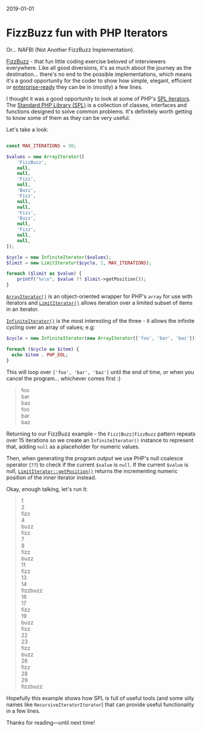 2019-01-01

# FizzBuzz fun with PHP Iterators

Or... NAFBI (Not Another FizzBuzz Implementation).

[FizzBuzz](https://en.wikipedia.org/wiki/Fizz_buzz) - that fun little coding exercise beloved of interviewers everywhere. Like all good diversions, it's as much about the journey as the destination... there's no end to the possible implementations, which means it's a good opportunity for the coder to show how simple, elegant, efficient or [enterprise-ready](https://github.com/EnterpriseQualityCoding/FizzBuzzEnterpriseEdition) they can be in (mostly) a few lines.

I thought it was a good opportunity to look at some of PHP's [SPL iterators](http://php.net/manual/en/spl.iterators.php). The [Standard PHP Library (SPL)](http://php.net/manual/en/intro.spl.php) is a collection of classes, interfaces and functions designed to solve common problems. It's definitely worth getting to know some of them as they can be very useful.

Let's take a look:

```php

const MAX_ITERATIONS = 30;

$values = new ArrayIterator([
    'FizzBuzz',
    null,
    null,
    'Fizz',
    null,
    'Buzz',
    'Fizz',
    null,
    null,
    'Fizz',
    'Buzz',
    null,
    'Fizz',
    null,
    null,
]);

$cycle = new InfiniteIterator($values);
$limit = new LimitIterator($cycle, 1, MAX_ITERATIONS);

foreach ($limit as $value) {
    printf("%s\n", $value ?? $limit->getPosition());
}
```

[`ArrayIterator()`](http://php.net/manual/en/class.arrayiterator.php) is an object-oriented wrapper for PHP's `array` for use with iterators and [`LimitIterator()`](http://php.net/manual/en/class.limititerator.php) allows iteration over a limited subset of items in an iterator.

[`InfiniteIterator()`](http://php.net/manual/en/class.infiniteiterator.php) is the most interesting of the three - it allows the infinite cycling over an array of values; e.g:

```php
$cycle = new InfiniteIterator(new ArrayIterator(['foo', 'bar', 'baz']));

foreach ($cycle as $item) {
  echo $item . PHP_EOL;
}
```

This will loop over `['foo', 'bar', 'baz']` until the end of time, or when you cancel the program... whichever comes first :)

> foo  
> bar  
> baz  
> foo  
> bar  
> baz  

Returning to our FizzBuzz example - the `Fizz|Buzz|FizzBuzz` pattern repeats over 15 iterations so we create an `InfiniteIterator()` instance to represent that, adding `null` as a placeholder for numeric values.

Then, when generating the program output we use PHP's null coalesce operator (`??`) to check if the current `$value` is `null`. If the current `$value` is null, [`LimitIterator::getPosition()`](http://php.net/manual/en/limititerator.getposition.php) returns the incrementing numeric position of the inner iterator instead.

Okay, enough talking, let's run it:

> 1  
> 2  
> fizz  
> 4  
> buzz  
> fizz  
> 7  
> 8  
> fizz  
> buzz  
> 11  
> fizz  
> 13  
> 14  
> fizzbuzz  
> 16  
> 17  
> fizz  
> 19  
> buzz  
> fizz  
> 22  
> 23  
> fizz  
> buzz  
> 26  
> fizz  
> 28  
> 29  
> fizzbuzz  

Hopefully this example shows how SPL is full of useful tools (and some silly names like `RecursiveIteratorIterator`) that can provide useful functionality in a few lines.

Thanks for reading—until next time!
